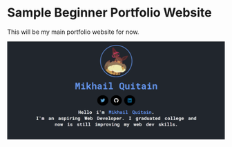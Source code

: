 # Sample Beginner Portfolio Website

This will be my main portfolio website for now.

![Beginner Portfolio](profile.png)